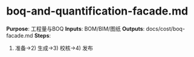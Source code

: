 # boq-and-quantification-facade.md

**Purpose**: 工程量与BOQ
**Inputs**: BOM/BIM/图纸
**Outputs**: docs/cost/boq-facade.md
**Steps**:

1. 准备→2) 生成→3) 校核→4) 发布
